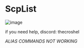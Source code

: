 # ScpList

![image](https://github.com/user-attachments/assets/f954b5a6-c6e9-4541-94d0-888b7188bfb0)

if you need help, discord: thecroshel


_ALIAS COMMANDS NOT WORKING_
